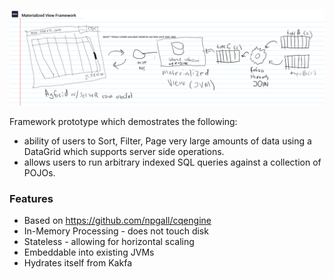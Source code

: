 ![Diagram](/docs/occ-materialized-view.png)

Framework prototype which demostrates the following:
 - ability of users to Sort, Filter, Page very large amounts of data using a DataGrid which supports server side operations.
 - allows users to run arbitrary indexed SQL queries against a collection of POJOs.
 
### Features
* Based on https://github.com/npgall/cqengine 
* In-Memory Processing - does not touch disk
* Stateless - allowing for horizontal scaling
* Embeddable into existing JVMs 
* Hydrates itself from Kakfa

